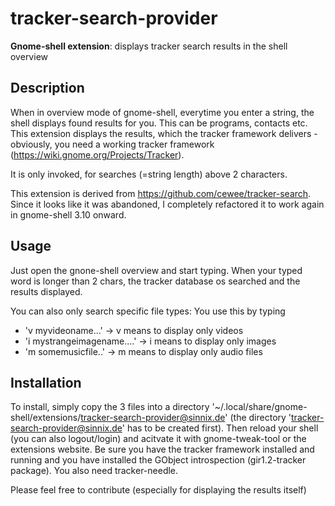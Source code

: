 tracker-search-provider
=======================

__Gnome-shell extension__: displays tracker search results in the shell overview


## Description
When in overview mode of gnome-shell, everytime you enter a string, the shell displays found results for you.
This can be programs, contacts etc.
This extension displays the results, which the tracker framework delivers - obviously, you need a working tracker framework (https://wiki.gnome.org/Projects/Tracker).

It is only invoked, for searches (=string length) above 2 characters.

This extension is derived from https://github.com/cewee/tracker-search.
Since it looks like it was abandoned, I completely refactored it to work again in gnome-shell 3.10 onward.


## Usage
Just open the gnone-shell overview and start typing. When your typed word is longer than 2 chars, the tracker database os searched and the results displayed.

You can also only search specific file types: You use this by typing 
* 'v myvideoname...' -> v means to display only videos
* 'i mystrangeimagename....' -> i means to display only images
* 'm somemusicfile..' -> m means to display only audio files


## Installation
To install, simply copy the 3 files into a directory '~/.local/share/gnome-shell/extensions/tracker-search-provider@sinnix.de'
(the directory 'tracker-search-provider@sinnix.de' has to be created first).
Then reload your shell (you can also logout/login) and acitvate it with gnome-tweak-tool or the extensions website.
Be sure you have the tracker framework installed and running and you have installed the GObject introspection (gir1.2-tracker package).
You also need tracker-needle.

Please feel free to contribute (especially for displaying the results itself)
